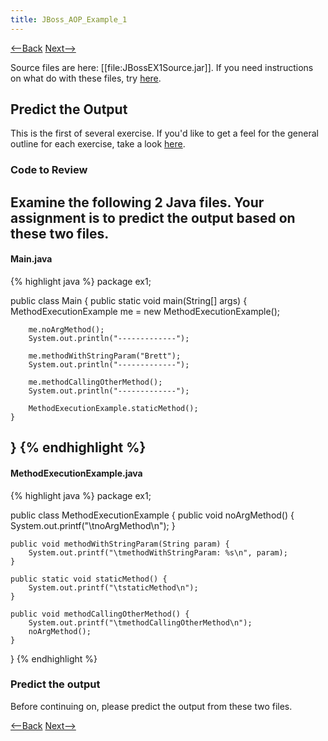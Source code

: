 ```yaml
---
title: JBoss_AOP_Example_1
---
```

[<--Back](JBoss_AOP_Self_Study) [Next-->](JBossEX1ExpectedVersusActualOutput)

Source files are here: [[file:JBossEX1Source.jar]]. If you need instructions on what do with these files, try [here](ExtractingSourceFilesIntoProject).

## Predict the Output
This is the first of several exercise. If you'd like to get a feel for the general outline for each exercise, take a look [here](JBossAOPGeneralExerciseOutline).

### Code to Review
Examine the following 2 Java files. Your assignment is to predict the output based on these two files.
----
#### Main.java
{% highlight java %}
package ex1;

public class Main {
	public static void main(String[] args) {
		MethodExecutionExample me = new MethodExecutionExample();

		me.noArgMethod();
		System.out.println("-------------");

		me.methodWithStringParam("Brett");
		System.out.println("-------------");

		me.methodCallingOtherMethod();
		System.out.println("-------------");

		MethodExecutionExample.staticMethod();
	}
}
{% endhighlight %}
----
#### MethodExecutionExample.java
{% highlight java %}
package ex1;


public class MethodExecutionExample {
	public void noArgMethod() {
		System.out.printf("\tnoArgMethod\n");
	}

	public void methodWithStringParam(String param) {
		System.out.printf("\tmethodWithStringParam: %s\n", param);
	}

	public static void staticMethod() {
		System.out.printf("\tstaticMethod\n");
	}

	public void methodCallingOtherMethod() {
		System.out.printf("\tmethodCallingOtherMethod\n");
		noArgMethod();
	}
}
{% endhighlight %}

### Predict the output
Before continuing on, please predict the output from these two files.

[<--Back](JBoss_AOP_Self_Study) [Next-->](JBossEX1ExpectedVersusActualOutput)
